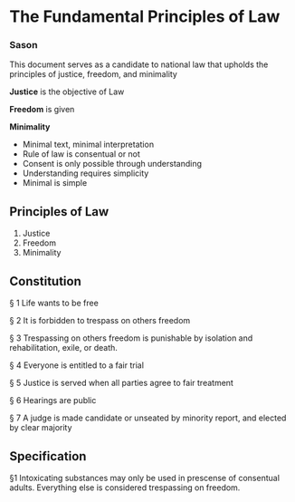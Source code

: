 # The Fundamental Principles of Law
### Sason

This document serves as a candidate to national law that upholds the principles of justice, freedom, and minimality

**Justice** is the objective of Law

**Freedom** is given

**Minimality**
* Minimal text, minimal interpretation
* Rule of law is consentual or not 
* Consent is only possible through understanding
* Understanding requires simplicity
* Minimal is simple

## Principles of Law
1. Justice
2. Freedom
3. Minimality

## Constitution
§ 1
Life wants to be free

§ 2
It is forbidden to trespass on others freedom

§ 3
Trespassing on others freedom is punishable by isolation and rehabilitation, exile, or death.

§ 4
Everyone is entitled to a fair trial

§ 5
Justice is served when all parties agree to fair treatment

§ 6
Hearings are public

§ 7
A judge is made candidate or unseated by minority report, and elected by clear majority

## Specification
§1
Intoxicating substances may only be used in prescense of consentual adults. Everything else is considered trespassing on freedom.



